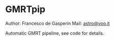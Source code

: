 GMRTpip
=======

Author: Francesco de Gasperin
Mail: astro@voo.it

Automatic GMRT pipeline, see code for details.
